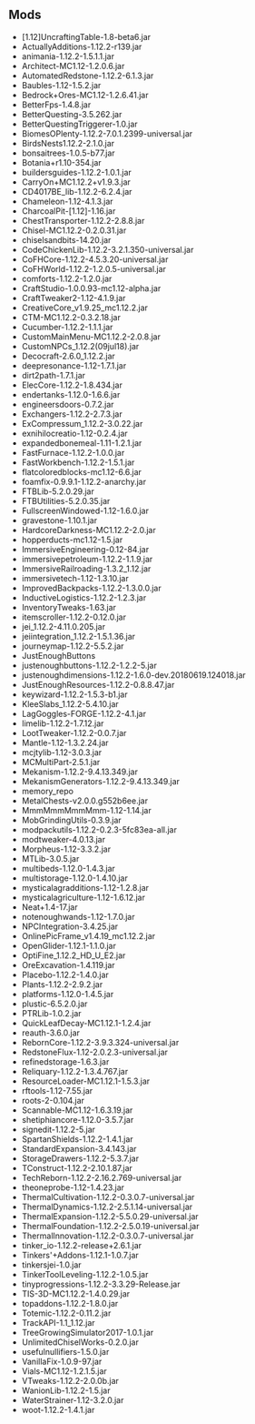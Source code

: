 ## Mods
* [1.12]UncraftingTable-1.8-beta6.jar
* ActuallyAdditions-1.12.2-r139.jar
* animania-1.12.2-1.5.1.1.jar
* Architect-MC1.12-1.2.0.6.jar
* AutomatedRedstone-1.12.2-6.1.3.jar
* Baubles-1.12-1.5.2.jar
* Bedrock+Ores-MC1.12-1.2.6.41.jar
* BetterFps-1.4.8.jar
* BetterQuesting-3.5.262.jar
* BetterQuestingTriggerer-1.0.jar
* BiomesOPlenty-1.12.2-7.0.1.2399-universal.jar
* BirdsNests1.12.2-2.1.0.jar
* bonsaitrees-1.0.5-b77.jar
* Botania+r1.10-354.jar
* buildersguides-1.12.2-1.0.1.jar
* CarryOn+MC1.12.2+v1.9.3.jar
* CD4017BE_lib-1.12.2-6.2.4.jar
* Chameleon-1.12-4.1.3.jar
* CharcoalPit-[1.12]-1.16.jar
* ChestTransporter-1.12.2-2.8.8.jar
* Chisel-MC1.12.2-0.2.0.31.jar
* chiselsandbits-14.20.jar
* CodeChickenLib-1.12.2-3.2.1.350-universal.jar
* CoFHCore-1.12.2-4.5.3.20-universal.jar
* CoFHWorld-1.12.2-1.2.0.5-universal.jar
* comforts-1.12.2-1.2.0.jar
* CraftStudio-1.0.0.93-mc1.12-alpha.jar
* CraftTweaker2-1.12-4.1.9.jar
* CreativeCore_v1.9.25_mc1.12.2.jar
* CTM-MC1.12.2-0.3.2.18.jar
* Cucumber-1.12.2-1.1.1.jar
* CustomMainMenu-MC1.12.2-2.0.8.jar
* CustomNPCs_1.12.2(09jul18).jar
* Decocraft-2.6.0_1.12.2.jar
* deepresonance-1.12-1.7.1.jar
* dirt2path-1.7.1.jar
* ElecCore-1.12.2-1.8.434.jar
* endertanks-1.12.0-1.6.6.jar
* engineersdoors-0.7.2.jar
* Exchangers-1.12.2-2.7.3.jar
* ExCompressum_1.12.2-3.0.22.jar
* exnihilocreatio-1.12-0.2.4.jar
* expandedbonemeal-1.11-1.2.1.jar
* FastFurnace-1.12.2-1.0.0.jar
* FastWorkbench-1.12.2-1.5.1.jar
* flatcoloredblocks-mc1.12-6.6.jar
* foamfix-0.9.9.1-1.12.2-anarchy.jar
* FTBLib-5.2.0.29.jar
* FTBUtilities-5.2.0.35.jar
* FullscreenWindowed-1.12-1.6.0.jar
* gravestone-1.10.1.jar
* HardcoreDarkness-MC1.12.2-2.0.jar
* hopperducts-mc1.12-1.5.jar
* ImmersiveEngineering-0.12-84.jar
* immersivepetroleum-1.12.2-1.1.9.jar
* ImmersiveRailroading-1.3.2_1.12.jar
* immersivetech-1.12-1.3.10.jar
* ImprovedBackpacks-1.12.2-1.3.0.0.jar
* InductiveLogistics-1.12.2-1.2.3.jar
* InventoryTweaks-1.63.jar
* itemscroller-1.12.2-0.12.0.jar
* jei_1.12.2-4.11.0.205.jar
* jeiintegration_1.12.2-1.5.1.36.jar
* journeymap-1.12.2-5.5.2.jar
* JustEnoughButtons
* justenoughbuttons-1.12.2-1.2.2-5.jar
* justenoughdimensions-1.12.2-1.6.0-dev.20180619.124018.jar
* JustEnoughResources-1.12.2-0.8.8.47.jar
* keywizard-1.12.2-1.5.3-b1.jar
* KleeSlabs_1.12.2-5.4.10.jar
* LagGoggles-FORGE-1.12.2-4.1.jar
* limelib-1.12.2-1.7.12.jar
* LootTweaker-1.12.2-0.0.7.jar
* Mantle-1.12-1.3.2.24.jar
* mcjtylib-1.12-3.0.3.jar
* MCMultiPart-2.5.1.jar
* Mekanism-1.12.2-9.4.13.349.jar
* MekanismGenerators-1.12.2-9.4.13.349.jar
* memory_repo
* MetalChests-v2.0.0.g552b6ee.jar
* MmmMmmMmmMmm-1.12-1.14.jar
* MobGrindingUtils-0.3.9.jar
* modpackutils-1.12.2-0.2.3-5fc83ea-all.jar
* modtweaker-4.0.13.jar
* Morpheus-1.12-3.3.2.jar
* MTLib-3.0.5.jar
* multibeds-1.12.0-1.4.3.jar
* multistorage-1.12.0-1.4.10.jar
* mysticalagradditions-1.12-1.2.8.jar
* mysticalagriculture-1.12-1.6.12.jar
* Neat+1.4-17.jar
* notenoughwands-1.12-1.7.0.jar
* NPCIntegration-3.4.25.jar
* OnlinePicFrame_v1.4.19_mc1.12.2.jar
* OpenGlider-1.12.1-1.1.0.jar
* OptiFine_1.12.2_HD_U_E2.jar
* OreExcavation-1.4.119.jar
* Placebo-1.12.2-1.4.0.jar
* Plants-1.12.2-2.9.2.jar
* platforms-1.12.0-1.4.5.jar
* plustic-6.5.2.0.jar
* PTRLib-1.0.2.jar
* QuickLeafDecay-MC1.12.1-1.2.4.jar
* reauth-3.6.0.jar
* RebornCore-1.12.2-3.9.3.324-universal.jar
* RedstoneFlux-1.12-2.0.2.3-universal.jar
* refinedstorage-1.6.3.jar
* Reliquary-1.12.2-1.3.4.767.jar
* ResourceLoader-MC1.12.1-1.5.3.jar
* rftools-1.12-7.55.jar
* roots-2-0.104.jar
* Scannable-MC1.12-1.6.3.19.jar
* shetiphiancore-1.12.0-3.5.7.jar
* signedit-1.12.2-5.jar
* SpartanShields-1.12.2-1.4.1.jar
* StandardExpansion-3.4.143.jar
* StorageDrawers-1.12.2-5.3.7.jar
* TConstruct-1.12.2-2.10.1.87.jar
* TechReborn-1.12.2-2.16.2.769-universal.jar
* theoneprobe-1.12-1.4.23.jar
* ThermalCultivation-1.12.2-0.3.0.7-universal.jar
* ThermalDynamics-1.12.2-2.5.1.14-universal.jar
* ThermalExpansion-1.12.2-5.5.0.29-universal.jar
* ThermalFoundation-1.12.2-2.5.0.19-universal.jar
* ThermalInnovation-1.12.2-0.3.0.7-universal.jar
* tinker_io-1.12.2-release+2.6.1.jar
* Tinkers'+Addons-1.12.1-1.0.7.jar
* tinkersjei-1.0.jar
* TinkerToolLeveling-1.12.2-1.0.5.jar
* tinyprogressions-1.12.2-3.3.29-Release.jar
* TIS-3D-MC1.12.2-1.4.0.29.jar
* topaddons-1.12.2-1.8.0.jar
* Totemic-1.12.2-0.11.2.jar
* TrackAPI-1.1_1.12.jar
* TreeGrowingSimulator2017-1.0.1.jar
* UnlimitedChiselWorks-0.2.0.jar
* usefulnullifiers-1.5.0.jar
* VanillaFix-1.0.9-97.jar
* Vials-MC1.12-1.2.1.5.jar
* VTweaks-1.12.2-2.0.0b.jar
* WanionLib-1.12.2-1.5.jar
* WaterStrainer-1.12-3.2.0.jar
* woot-1.12.2-1.4.1.jar

